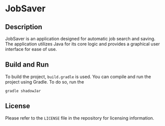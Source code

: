 # JobSaver

## Description

JobSaver is an application designed for automatic job search and saving. The application utilizes Java for its core
logic and provides a graphical user interface for ease of use.

## Build and Run

To build the project, `build.gradle` is used. You can compile and run the project using Gradle. To do so, run the

    gradle shadowJar

## License

Please refer to the `LICENSE` file in the repository for licensing information.